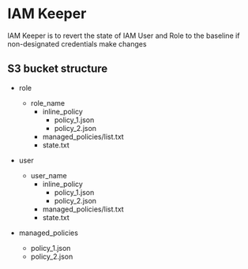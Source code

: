 # IAM Keeper

IAM Keeper is to revert the state of IAM User and Role to the baseline if non-designated credentials make changes

## S3 bucket structure

- role
  - role_name
    - inline_policy
      - policy_1.json
      - policy_2.json
    - managed_policies/list.txt
    - state.txt

- user
  - user_name
    - inline_policy
      - policy_1.json
      - policy_2.json
    - managed_policies/list.txt
    - state.txt

- managed_policies
  - policy_1.json
  - policy_2.json
